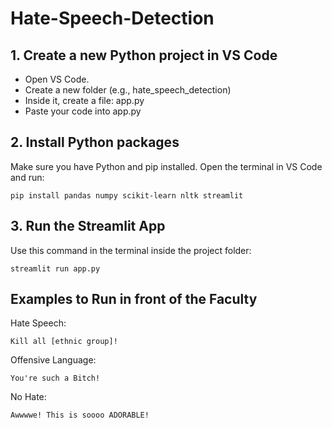# Hate-Speech-Detection

## 1. Create a new Python project in VS Code

- Open VS Code.
- Create a new folder (e.g., hate_speech_detection)
- Inside it, create a file: app.py
- Paste your code into app.py

## 2. Install Python packages
Make sure you have Python and pip installed. Open the terminal in VS Code and run:

```
pip install pandas numpy scikit-learn nltk streamlit
```

## 3. Run the Streamlit App
Use this command in the terminal inside the project folder:

```
streamlit run app.py
```

## Examples to Run in front of the Faculty
Hate Speech: 
```
Kill all [ethnic group]!
```
Offensive Language: 
```
You're such a Bitch!
```
No Hate: 
```
Awwwwe! This is soooo ADORABLE!
```
